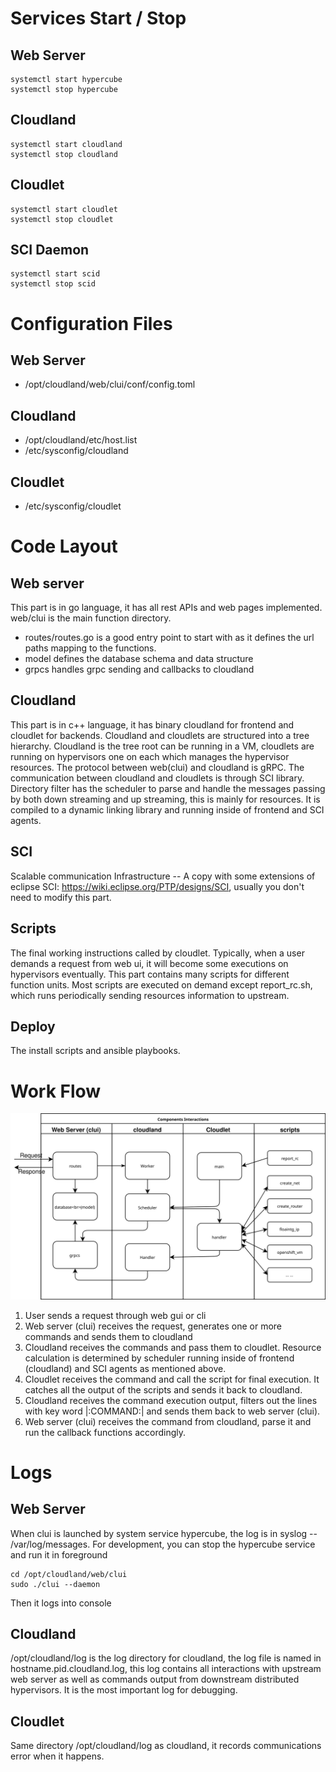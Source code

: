 # Services Start / Stop
## Web Server
```
systemctl start hypercube
systemctl stop hypercube
```
## Cloudland
```
systemctl start cloudland
systemctl stop cloudland
```
## Cloudlet
```
systemctl start cloudlet
systemctl stop cloudlet
```
## SCI Daemon
```
systemctl start scid
systemctl stop scid
```
# Configuration Files
## Web Server
* /opt/cloudland/web/clui/conf/config.toml
## Cloudland
* /opt/cloudland/etc/host.list
* /etc/sysconfig/cloudland
## Cloudlet
* /etc/sysconfig/cloudlet

# Code Layout
## Web server
This part is in go language, it has all rest APIs and web pages implemented. web/clui is the main function directory. 
* routes/routes.go is a good entry point to start with as it defines the url paths mapping to the functions.
* model defines the database schema and data structure
* grpcs handles grpc sending and callbacks to cloudland
## Cloudland
This part is in c++ language, it has binary cloudland for frontend and cloudlet for backends. Cloudland and cloudlets are structured into a tree hierarchy. Cloudland is the tree root can be running in a VM, cloudlets are running on hypervisors one on each which manages the hypervisor resources. The protocol between web(clui) and cloudland is gRPC. The communication between cloudland and cloudlets is through SCI library. Directory filter has the scheduler to parse and handle the messages passing by both down streaming and up streaming, this is mainly for resources. It is compiled to a dynamic linking library and running inside of frontend and SCI agents.
## SCI
Scalable communication Infrastructure -- A copy with some extensions of eclipse SCI: https://wiki.eclipse.org/PTP/designs/SCI, usually you don't need to modify this part.
## Scripts
The final working instructions called by cloudlet. Typically, when a user demands a request from web ui, it will become some executions on hypervisors eventually. This part contains many scripts for different function units. Most scripts are executed on demand except report_rc.sh, which runs periodically sending resources information to upstream.
## Deploy
The install scripts and ansible playbooks.

# Work Flow
![WorkFlow](images/clflow.svg)
1. User sends a request through web gui or cli
1. Web server (clui) receives the request, generates one or more commands and sends them to cloudland
1. Cloudland receives the commands and pass them to cloudlet. Resource calculation is determined by scheduler running inside of frontend (cloudland) and SCI agents as mentioned above.
1. Cloudlet receives the command and call the script for final execution. It catches all the output of the scripts and sends it back to cloudland.
1. Cloudland receives the command execution output, filters out the lines with key word |:COMMAND:| and sends them back to web server (clui).
1. Web server (clui) receives the command from cloudland, parse it and run the callback functions accordingly.

# Logs
## Web Server
When clui is launched by system service hypercube, the log is in syslog -- /var/log/messages. For development, you can stop the hypercube service and run it in foreground
```
cd /opt/cloudland/web/clui
sudo ./clui --daemon
``` 
Then it logs into console
## Cloudland
/opt/cloudland/log is the log directory for cloudland, the log file is named in hostname.pid.cloudland.log, this log contains all interactions with upstream web server as well as commands output from downstream distributed hypervisors. It is the most important log for debugging.
## Cloudlet
Same directory /opt/cloudland/log as cloudland, it records communications error when it happens.